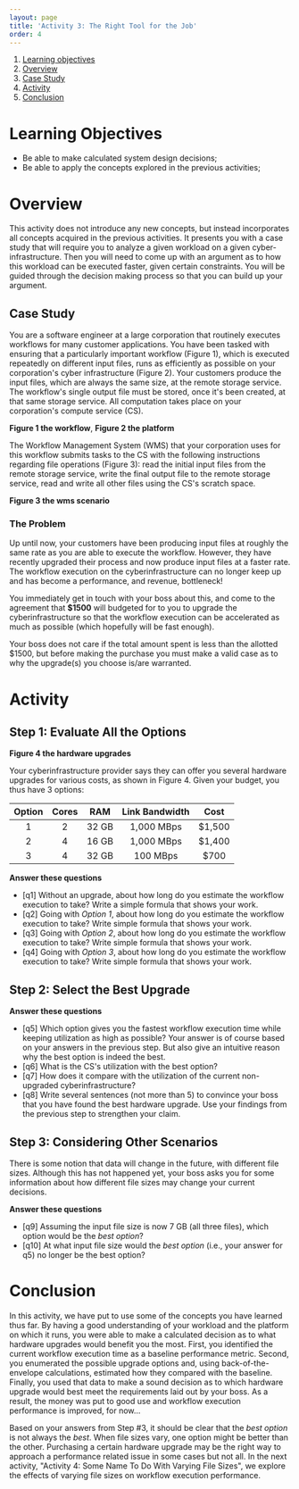 ```yaml
---
layout: page
title: 'Activity 3: The Right Tool for the Job'
order: 4
---
```


1. [Learning objectives](#learning-objectives)
2. [Overview](#overview)
2. [Case Study](#case-study)
3. [Activity](#activity)
3. [Conclusion](#conclusion)

# Learning Objectives
- Be able to make calculated system design decisions;
- Be able to apply the concepts explored in the previous activities;

# Overview

This activity does not introduce any new concepts, but instead incorporates
all concepts acquired in the previous activities.  It presents you with a
case study that will require you to analyze a given workload on a given
cyber-infrastructure. Then you will need to come up with an argument as to
how this workload can be executed faster, given certain constraints. You
will be guided through the decision making process so that you can build up
your argument.

## Case Study

You are a software engineer at a large corporation that routinely executes
workflows for many customer applications. You have been tasked with
ensuring that a particularly important workflow (Figure 1), which is
executed repeatedly on different input files, runs as efficiently as
possible on your corporation's cyber infrastructure (Figure 2).  Your
customers produce the input files, which are always the same size, at the
remote storage service.  The workflow's single output file must be stored,
once it's been created, at that same storage service. All computation takes
place on your corporation's compute service (CS). 

**Figure 1 the workflow**, **Figure 2 the platform**

The Workflow Management System (WMS) that your corporation uses for this
workflow submits tasks to the CS with the following instructions regarding
file operations (Figure 3): read the initial input files from the remote
storage service, write the final output file to the remote storage service,
read and write all other files using the CS's scratch space.

**Figure 3 the wms scenario**

### The Problem

Up until now, your customers have been producing input files at roughly the
same rate as you are able to execute the workflow.  However, they have
recently upgraded their process and now produce input files at a faster
rate. The workflow execution on the cyberinfrastructure can no longer keep
up and has become a performance, and revenue, bottleneck!

You immediately get in touch with your boss about this, and come to the
agreement that **$1500** will budgeted for to you to upgrade the
cyberinfrastructure so that the workflow execution can be accelerated as
much as possible (which hopefully will be fast enough).

Your boss does not care if the total amount spent is less than the allotted
$1500, but before making the purchase you must make a valid case as to why
the upgrade(s) you choose is/are warranted.


# Activity

## Step 1: Evaluate All the Options

**Figure 4 the hardware upgrades**

Your cyberinfrastructure provider says they can offer you several hardware
upgrades for various costs, as shown in Figure 4. 
Given your budget, you thus have 3 options:

| Option | Cores |  RAM  | Link Bandwidth |  Cost  |
|:------:|:-----:|:-----:|:--------------:|:------:|
|    1   |   2   | 32 GB |   1,000 MBps   | $1,500 |
|    2   |   4   | 16 GB |   1,000 MBps   | $1,400 |
|    3   |   4   | 32 GB |    100 MBps    |  $700  |


**Answer these questions**

- [q1] Without an upgrade, about how long do you estimate the workflow execution to take?
        Write a simple formula that shows your work.
- [q2] Going with *Option 1*, about how long do you estimate the workflow execution to take?
        Write simple formula that shows your work.
- [q3] Going with *Option 2*, about how long do you estimate the workflow execution to take?
        Write simple formula that shows your work.
- [q4] Going with *Option 3*, about how long do you estimate the workflow execution to take?
        Write simple formula that shows your work.

## Step 2: Select the Best Upgrade

**Answer these questions**

- [q5] Which option gives you the fastest workflow execution time while keeping utilization as high as possible? Your answer
       is of course based on your answers in the previous step. But also give an intuitive reason why the best option is
       indeed the best. 
- [q6] What is the CS's utilization with the best option? 
- [q7] How does it compare with the utilization of the current non-upgraded cyberinfrastructure?
- [q8] Write several sentences (not more than 5) to convince your boss that you have found the best hardware upgrade. Use your findings from the previous step to strengthen your claim.

## Step 3: Considering Other Scenarios

There is some notion that data will change in the future, with different file sizes. Although this has not happened
yet, your boss asks you for some information about how different file sizes may change your current decisions.

**Answer these questions**

- [q9] Assuming the input file size is now 7 GB (all three files), which option would be the *best option*?
- [q10] At what input file size would the *best option*  (i.e., your answer for q5) no longer be the best option? 

# Conclusion

In this activity, we have put to use some of the concepts you have learned thus far. By having
a good understanding of your workload and the platform on which it runs, you were able to make
a calculated decision as to what hardware upgrades would benefit you the most. First, you identified
the current workflow execution time as a baseline performance metric. Second, you enumerated the possible
upgrade options and, using back-of-the-envelope calculations, estimated how they compared with the baseline.
Finally, you used that data to make a sound decision as to which hardware upgrade would best meet the
requirements laid out by your boss. As a result, the money was put to good use and workflow execution
performance is improved, for now...

Based on your answers from Step #3, it should be clear that the *best option*   
is not always the *best*. When file sizes vary, one option might be better than the other.
Purchasing a certain hardware upgrade may be the right
way to approach a performance related issue in some cases but not all.
In the next activity, "Activity 4: Some Name To Do With Varying File Sizes", we explore
the effects of varying file sizes on workflow execution performance.  
